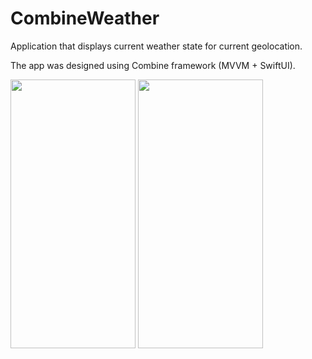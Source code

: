 # CombineWeather

Application that displays current weather state for current geolocation.

The app was designed using Combine framework (MVVM + SwiftUI).

<img src= "https://user-images.githubusercontent.com/98945286/152362824-df615c35-95ab-4f6e-90dc-da646a190a0c.png" width="200" height="430" /> <img src= "https://user-images.githubusercontent.com/98945286/152362702-70fe2ab4-95d0-4d63-a05b-fa56f1ab2592.png" width="200" height="430" />


